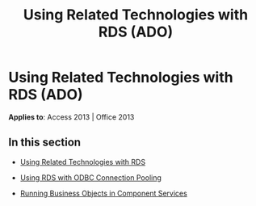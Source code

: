 ﻿---
title: Using Related Technologies with RDS (ADO)
TOCTitle: Using Related Technologies with RDS
ms:assetid: 8173230f-8b95-4c4e-a3db-e2002d694753
ms:mtpsurl: https://msdn.microsoft.com/en-us/library/JJ249554(v=office.15)
ms:contentKeyID: 48545949
ms.date: 09/18/2015
mtps_version: v=office.15
---

# Using Related Technologies with RDS (ADO)


**Applies to**: Access 2013 | Office 2013

## In this section

  - [Using Related Technologies with RDS](using-related-technologies-with-rds.md)

  - [Using RDS with ODBC Connection Pooling](using-rds-with-odbc-connection-pooling.md)

  - [Running Business Objects in Component Services](running-business-objects-in-component-services.md)

